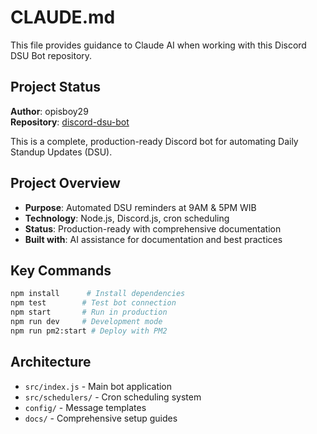 # CLAUDE.md

This file provides guidance to Claude AI when working with this Discord DSU Bot repository.

## Project Status

**Author**: opisboy29  
**Repository**: [discord-dsu-bot](https://github.com/opisboy29/discord-dsu-bot)

This is a complete, production-ready Discord bot for automating Daily Standup Updates (DSU).

## Project Overview

- **Purpose**: Automated DSU reminders at 9AM & 5PM WIB
- **Technology**: Node.js, Discord.js, cron scheduling
- **Status**: Production-ready with comprehensive documentation
- **Built with**: AI assistance for documentation and best practices

## Key Commands

```bash
npm install      # Install dependencies
npm test        # Test bot connection
npm start       # Run in production
npm run dev     # Development mode
npm run pm2:start # Deploy with PM2
```

## Architecture

- `src/index.js` - Main bot application
- `src/schedulers/` - Cron scheduling system
- `config/` - Message templates
- `docs/` - Comprehensive setup guides